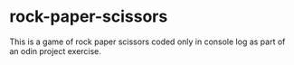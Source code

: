 # rock-paper-scissors

This is a game of rock paper scissors coded only in console log as part of an odin project exercise.